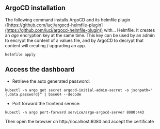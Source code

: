 ## ArgoCD installation

The following command installs ArgoCD and its helmfile plugin ([https://github.com/lucj/argocd-helmfile-plugin](https://github.com/lucj/argocd-helmfile-plugin)) with... Helmfile. It creates an *age* encryption key at the same time. This key can be used by an admin to encrypt the content of a values file, and by ArgoCD to decrypt that content will creating / upgrading an app.

```
helmfile apply
```

## Access the dashboard

- Retrieve the auto generated password:

```
kubectl -n argo get secret argocd-initial-admin-secret -o jsonpath="{.data.password}" | base64 --decode
```

- Port forward the frontend service:

```
kubectl -n argo port-forward service/argo-argocd-server 8080:443
```

Then open the browser on http://localhost:8080 and accept the certificate